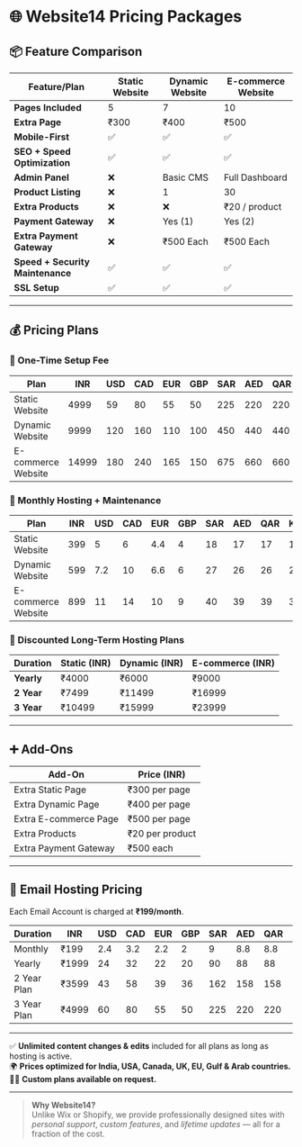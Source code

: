 # 🌐 Website14 Pricing Packages

## 📦 Feature Comparison

| Feature/Plan                     | Static Website | Dynamic Website | E-commerce Website |
| -------------------------------- | -------------- | --------------- | ------------------ |
| **Pages Included**               | 5              | 7               | 10                 |
| **Extra Page**                   | ₹300           | ₹400            | ₹500               |
| **Mobile-First**                 | ✅             | ✅              | ✅                 |
| **SEO + Speed Optimization**     | ✅             | ✅              | ✅                 |
| **Admin Panel**                  | ❌             | Basic CMS       | Full Dashboard     |
| **Product Listing**              | ❌             | 1               | 30                 |
| **Extra Products**               | ❌             | ❌              | ₹20 / product      |
| **Payment Gateway**              | ❌             | Yes (1)         | Yes (2)            |
| **Extra Payment Gateway**        | ❌             | ₹500 Each       | ₹500 Each          |
| **Speed + Security Maintenance** | ✅             | ✅              | ✅                 |
| **SSL Setup**                    | ✅             | ✅              | ✅                 |

---

## 💰 Pricing Plans

### 🧾 One-Time Setup Fee

| Plan               | INR   | USD | CAD | EUR | GBP | SAR | AED | QAR | KWD  | BHD | OMR |
| ------------------ | ----- | --- | --- | --- | --- | --- | --- | --- | ---- | --- | --- |
| Static Website     | 4999  | 59  | 80  | 55  | 50  | 225 | 220 | 220 | 18.5 | 25  | 23  |
| Dynamic Website    | 9999  | 120 | 160 | 110 | 100 | 450 | 440 | 440 | 37   | 50  | 46  |
| E-commerce Website | 14999 | 180 | 240 | 165 | 150 | 675 | 660 | 660 | 55   | 75  | 69  |

### 🔄 Monthly Hosting + Maintenance

| Plan               | INR | USD | CAD | EUR | GBP | SAR | AED | QAR | KWD | BHD | OMR |
| ------------------ | --- | --- | --- | --- | --- | --- | --- | --- | --- | --- | --- |
| Static Website     | 399 | 5   | 6   | 4.4 | 4   | 18  | 17  | 17  | 1.5 | 2   | 1.8 |
| Dynamic Website    | 599 | 7.2 | 10  | 6.6 | 6   | 27  | 26  | 26  | 2.2 | 3   | 2.7 |
| E-commerce Website | 899 | 11  | 14  | 10  | 9   | 40  | 39  | 39  | 3.3 | 4.5 | 4.1 |

### 📆 Discounted Long-Term Hosting Plans

| Duration   | Static (INR) | Dynamic (INR) | E-commerce (INR) |
| ---------- | ------------ | ------------- | ---------------- |
| **Yearly** | ₹4000        | ₹6000         | ₹9000            |
| **2 Year** | ₹7499        | ₹11499        | ₹16999           |
| **3 Year** | ₹10499       | ₹15999        | ₹23999           |

---

## ➕ Add-Ons

| Add-On                | Price (INR)     |
| --------------------- | --------------- |
| Extra Static Page     | ₹300 per page   |
| Extra Dynamic Page    | ₹400 per page   |
| Extra E-commerce Page | ₹500 per page   |
| Extra Products        | ₹20 per product |
| Extra Payment Gateway | ₹500 each       |

---

## 📧 Email Hosting Pricing

Each Email Account is charged at **₹199/month**.

| Duration    | INR   | USD | CAD | EUR | GBP | SAR | AED | QAR | KWD  | BHD | OMR  |
| ----------- | ----- | --- | --- | --- | --- | --- | --- | --- | ---- | --- | ---- |
| Monthly     | ₹199  | 2.4 | 3.2 | 2.2 | 2   | 9   | 8.8 | 8.8 | 0.74 | 1   | 0.9  |
| Yearly      | ₹1999 | 24  | 32  | 22  | 20  | 90  | 88  | 88  | 7.4  | 10  | 9    |
| 2 Year Plan | ₹3599 | 43  | 58  | 39  | 36  | 162 | 158 | 158 | 13.3 | 18  | 16.5 |
| 3 Year Plan | ₹4999 | 60  | 80  | 55  | 50  | 225 | 220 | 220 | 18.5 | 25  | 23   |

---

✅ **Unlimited content changes & edits** included for all plans as long as hosting is active.  
🌍 **Prices optimized for India, USA, Canada, UK, EU, Gulf & Arab countries.**  
🧑‍💻 **Custom plans available on request.**

---

> **Why Website14?**  
> Unlike Wix or Shopify, we provide professionally designed sites with _personal support_, _custom features_, and _lifetime updates_ — all for a fraction of the cost.

